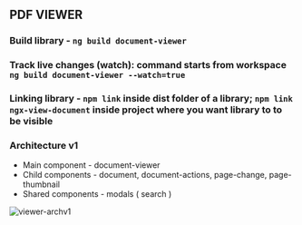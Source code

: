 ## PDF VIEWER

### Build library - `ng build document-viewer`

### Track live changes (watch): command starts from workspace `ng build document-viewer --watch=true`

### Linking library - `npm link` inside dist folder of a library; `npm link ngx-view-document` inside project where you want library to to be visible

### Architecture v1

- Main component - document-viewer
- Child components - document, document-actions, page-change, page-thumbnail
- Shared components - modals ( search )

![viewer-archv1](https://user-images.githubusercontent.com/18723426/111987901-10a63e00-8b10-11eb-93af-eb511f1624a9.png)
